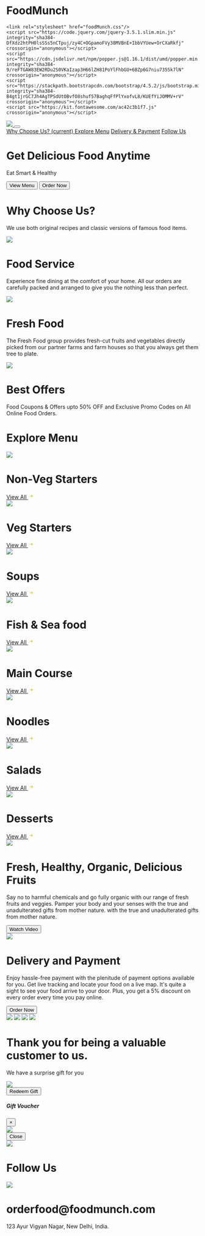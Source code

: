 # FoodMunch

<!DOCTYPE html>
<html>
  <head>
    <link rel="stylesheet" href="https://stackpath.bootstrapcdn.com/bootstrap/4.5.2/css/bootstrap.min.css" integrity="sha384-JcKb8q3iqJ61gNV9KGb8thSsNjpSL0n8PARn9HuZOnIxN0hoP+VmmDGMN5t9UJ0Z" crossorigin="anonymous"/>
    
    <link rel="stylesheet" href="foodMunch.css"/>
    <script src="https://code.jquery.com/jquery-3.5.1.slim.min.js" integrity="sha384-DfXdz2htPH0lsSSs5nCTpuj/zy4C+OGpamoFVy38MVBnE+IbbVYUew+OrCXaRkfj" crossorigin="anonymous"></script>
    <script src="https://cdn.jsdelivr.net/npm/popper.js@1.16.1/dist/umd/popper.min.js" integrity="sha384-9/reFTGAW83EW2RDu2S0VKaIzap3H66lZH81PoYlFhbGU+6BZp6G7niu735Sk7lN" crossorigin="anonymous"></script>
    <script src="https://stackpath.bootstrapcdn.com/bootstrap/4.5.2/js/bootstrap.min.js" integrity="sha384-B4gt1jrGC7Jh4AgTPSdUtOBvfO8shuf57BaghqFfPlYxofvL8/KUEfYiJOMMV+rV" crossorigin="anonymous"></script>
    <script src="https://kit.fontawesome.com/ac42c3b1f7.js" crossorigin="anonymous"></script>
  </head>
  <body>
    <nav class="navbar navbar-expand-lg navbar-light bg-white fixed-top">
      <div class="container">
        <a class="navbar-brand" href="#">
          <img
            src="https://d1tgh8fmlzexmh.cloudfront.net/ccbp-responsive-website/food-munch-img.png"
            class="food-munch-logo"
          />
        </a>
        <button class="navbar-toggler" type="button" data-toggle="collapse" data-target="#navbarNavAltMarkup" aria-controls="navbarNavAltMarkup" aria-expanded="false" aria-label="Toggle navigation">
          <span class="navbar-toggler-icon"></span>
        </button>
        <div class="collapse navbar-collapse" id="navbarNavAltMarkup">
          <div class="navbar-nav ml-auto">
            <a class="nav-link active" id="navItem1" href="#wcuSection">
              Why Choose Us?
              <span class="sr-only">(current)</span>
            </a>
            <a class="nav-link" href="#exploreMenuSection" id="navItem2">Explore Menu</a>
            <a class="nav-link" href="#deliveryPaymentSection" id="navItem3">Delivery & Payment</a>
            <a class="nav-link" href="#followUsSection" id="navItem4">Follow Us</a>
          </div>
        </div>
      </div>
    </nav>
    <div class="banner-section-bg-container d-flex justify-content-center flex-column">
      <div class="text-center">
        <h1 class="banner-heading mb-3">Get Delicious Food Anytime</h1>
        <p class="banner-caption mb-4">Eat Smart & Healthy</p>
        <button class="custom-button">View Menu</button>
        <button class="custom-outline-button">Order Now</button>
      </div>
    </div>
    <div class="wcu-section pt-5 pb-5" id="wcuSection">
      <div class="container">
        <div class="row">
          <div class="col-12">
            <h1 class="wcu-section-heading">Why Choose Us?</h1>
            <p class="wcu-section-description">
              We use both original recipes and classic versions of famous food
              items.
            </p>
          </div>
          <div class="col-12 col-md-4">
            <div class="wcu-card p-3 mb-3">
              <img
                src="https://d1tgh8fmlzexmh.cloudfront.net/ccbp-responsive-website/food-serve.png"
                class="wcu-card-image"
              />
              <h1 class="wcu-card-title mt-3">Food Service</h1>
              <p class="wcu-card-description">
                Experience fine dining at the comfort of your home. All our
                orders are carefully packed and arranged to give you the nothing
                less than perfect.
              </p>
            </div>
          </div>
          <div class="col-12 col-md-4">
            <div class="wcu-card p-3 mb-3">
              <img
                src="https://d1tgh8fmlzexmh.cloudfront.net/ccbp-responsive-website/fruits-img.png"
                class="wcu-card-image"
              />
              <h1 class="wcu-card-title mt-3">Fresh Food</h1>
              <p class="wcu-card-description">
                The Fresh Food group provides fresh-cut fruits and vegetables
                directly picked from our partner farms and farm houses so that
                you always get them tree to plate.
              </p>
            </div>
          </div>
          <div class="col-12 col-md-4">
            <div class="wcu-card p-3 mb-3">
              <img
                src="https://d1tgh8fmlzexmh.cloudfront.net/ccbp-responsive-website/offers-img.png"
                class="wcu-card-image"
              />
              <h1 class="wcu-card-title mt-3">Best Offers</h1>
              <p class="wcu-card-description">
                Food Coupons & Offers upto
                <span class="offers">50% OFF</span>
                and Exclusive Promo Codes on All Online Food Orders.
              </p>
            </div>
          </div>
        </div>
      </div>
    </div>
    <div class="explore-menu-section pt-5 pb-5" id="exploreMenuSection">
      <div class="container">
        <div class="row">
          <div class="col-12">
            <h1 class="menu-section-heading">Explore Menu</h1>
          </div>
          <div class="col-12 col-md-6 col-lg-3">
            <div class="shadow menu-item-card p-3 mb-3">
              <img
                src="https://d1tgh8fmlzexmh.cloudfront.net/ccbp-responsive-website/em-ginger-fried-img.png"
                class="menu-item-image w-100"
              />
              <h1 class="menu-card-title">Non-Veg Starters</h1>
              <a href="" class="menu-item-link">
                View All
                <svg width="16px" height="16px" viewBox="0 0 16 16" class="bi bi-arrow-right-short" fill="#d0b200" xmlns="http://www.w3.org/2000/svg">
                  <path
                    fill-rule="evenodd"
                    d="M4 8a.5.5 0 0 1 .5-.5h5.793L8.146 5.354a.5.5 0 1 1 .708-.708l3 3a.5.5 0 0 1 0 .708l-3 3a.5.5 0 0 1-.708-.708L10.293 8.5H4.5A.5.5 0 0 1 4 8z"
                  />
                </svg>
              </a>
            </div>
          </div>
          <div class="col-12 col-md-6 col-lg-3">
            <div class="shadow menu-item-card p-3 mb-3">
              <img
                src="https://d1tgh8fmlzexmh.cloudfront.net/ccbp-responsive-website/em-veg-starters-img.png"
                class="menu-item-image w-100"
              />
              <h1 class="menu-card-title">Veg Starters</h1>
              <a href="" class="menu-item-link">
                View All
                <svg width="16px" height="16px" viewBox="0 0 16 16" class="bi bi-arrow-right" fill="#d0b200" xmlns="http://www.w3.org/2000/svg">
                  <path
                    fill-rule="evenodd"
                    d="M4 8a.5.5 0 0 1 .5-.5h5.793L8.146 5.354a.5.5 0 1 1 .708-.708l3 3a.5.5 0 0 1 0 .708l-3 3a.5.5 0 0 1-.708-.708L10.293 8.5H4.5A.5.5 0 0 1 4 8z"
                  />
                </svg>
              </a>
            </div>
          </div>
          <div class="col-12 col-md-6 col-lg-3">
            <div class="menu-item-card shadow p-3 mb-3">
              <img
                src="https://d1tgh8fmlzexmh.cloudfront.net/ccbp-responsive-website/em-soup-img.png"
                class="menu-item-image w-100"
              />
              <h1 class="menu-card-title">Soups</h1>
              <a href="" class="menu-item-link">
                View All
                <svg width="16px" height="16px" viewBox="0 0 16 16" class="bi bi-arrow-right" fill="#d0b200" xmlns="http://www.w3.org/2000/svg">
                  <path
                    fill-rule="evenodd"
                    d="M4 8a.5.5 0 0 1 .5-.5h5.793L8.146 5.354a.5.5 0 1 1 .708-.708l3 3a.5.5 0 0 1 0 .708l-3 3a.5.5 0 0 1-.708-.708L10.293 8.5H4.5A.5.5 0 0 1 4 8z"
                  />
                </svg>
              </a>
            </div>
          </div>
          <div class="col-12 col-md-6 col-lg-3">
            <div class="menu-item-card shadow p-3 mb-3">
              <img
                src="https://d1tgh8fmlzexmh.cloudfront.net/ccbp-responsive-website/em-grilled-seafood-img.png"
                class="menu-item-image w-100"
              />
              <h1 class="menu-card-title">Fish & Sea food</h1>
              <a href="" class="menu-item-link">
                View All
                <svg width="16px" height="16px" viewBox="0 0 16 16" class="bi bi-arrow-right" fill="#d0b200" xmlns="http://www.w3.org/2000/svg">
                  <path
                    fill-rule="evenodd"
                    d="M4 8a.5.5 0 0 1 .5-.5h5.793L8.146 5.354a.5.5 0 1 1 .708-.708l3 3a.5.5 0 0 1 0 .708l-3 3a.5.5 0 0 1-.708-.708L10.293 8.5H4.5A.5.5 0 0 1 4 8z"
                  />
                </svg>
              </a>
            </div>
          </div>
          <div class="col-12 col-md-6 col-lg-3">
            <div class="menu-item-card shadow p-3 mb-3">
              <img
                src="https://d1tgh8fmlzexmh.cloudfront.net/ccbp-responsive-website/em-hyderabadi-biryani-img.png"
                class="menu-item-image w-100"
              />
              <h1 class="menu-card-title">Main Course</h1>
              <a href="" class="menu-item-link">
                View All
                <svg width="16px" height="16px" viewBox="0 0 16 16" class="bi bi-arrow-right" fill="#d0b200" xmlns="http://www.w3.org/2000/svg">
                  <path
                    fill-rule="evenodd"
                    d="M4 8a.5.5 0 0 1 .5-.5h5.793L8.146 5.354a.5.5 0 1 1 .708-.708l3 3a.5.5 0 0 1 0 .708l-3 3a.5.5 0 0 1-.708-.708L10.293 8.5H4.5A.5.5 0 0 1 4 8z"
                  />
                </svg>
              </a>
            </div>
          </div>
          <div class="col-12 col-md-6 col-lg-3">
            <div class="menu-item-card shadow p-3 mb-3">
              <img
                src="https://d1tgh8fmlzexmh.cloudfront.net/ccbp-responsive-website/em-mushroom-noodles-img.png"
                class="menu-item-image w-100"
              />
              <h1 class="menu-card-title">Noodles</h1>
              <a href="" class="menu-item-link">
                View All
                <svg width="16px" height="16px" viewBox="0 0 16 16" class="bi bi-arrow-right" fill="#d0b200" xmlns="http://www.w3.org/2000/svg">
                  <path
                    fill-rule="evenodd"
                    d="M4 8a.5.5 0 0 1 .5-.5h5.793L8.146 5.354a.5.5 0 1 1 .708-.708l3 3a.5.5 0 0 1 0 .708l-3 3a.5.5 0 0 1-.708-.708L10.293 8.5H4.5A.5.5 0 0 1 4 8z"
                  />
                </svg>
              </a>
            </div>
          </div>
          <div class="col-12 col-md-6 col-lg-3">
            <div class="menu-item-card shadow p-3 mb-3">
              <img
                src="https://d1tgh8fmlzexmh.cloudfront.net/ccbp-responsive-website/em-gluten-img.png"
                class="menu-item-image w-100"
              />
              <h1 class="menu-card-title">Salads</h1>
              <a href="" class="menu-item-link">
                View All
                <svg width="16px" height="16px" viewBox="0 0 16 16" class="bi bi-arrow-right" fill="#d0b200" xmlns="http://www.w3.org/2000/svg">
                  <path
                    fill-rule="evenodd"
                    d="M4 8a.5.5 0 0 1 .5-.5h5.793L8.146 5.354a.5.5 0 1 1 .708-.708l3 3a.5.5 0 0 1 0 .708l-3 3a.5.5 0 0 1-.708-.708L10.293 8.5H4.5A.5.5 0 0 1 4 8z"
                  />
                </svg>
              </a>
            </div>
          </div>
          <div class="col-12 col-md-6 col-lg-3">
            <div class="menu-item-card shadow p-3 mb-3">
              <img
                src="https://d1tgh8fmlzexmh.cloudfront.net/ccbp-responsive-website/em-coffee-bourbon-img.png"
                class="menu-item-image w-100"
              />
              <h1 class="menu-card-title">Desserts</h1>
              <a href="" class="menu-item-link">
                View All
                <svg width="16px" height="16px" viewBox="0 0 16 16" class="bi bi-arrow-right" fill="#d0b200" xmlns="http://www.w3.org/2000/svg">
                  <path
                    fill-rule="evenodd"
                    d="M4 8a.5.5 0 0 1 .5-.5h5.793L8.146 5.354a.5.5 0 1 1 .708-.708l3 3a.5.5 0 0 1 0 .708l-3 3a.5.5 0 0 1-.708-.708L10.293 8.5H4.5A.5.5 0 0 1 4 8z"
                  />
                </svg>
              </a>
            </div>
          </div>
        </div>
      </div>
    </div>
    <div class="healthy-food-section pt-5 pb-5">
      <div class="container">
        <div class="row">
          <div class="col-12 col-md-5">
            <div class="text-center">
              <img
                src="https://d1tgh8fmlzexmh.cloudfront.net/ccbp-responsive-website/healthy-food-plate-img.png"
                class="healthy-food-section-img"
              />
            </div>
          </div>
          <div class="col-12 col-md-7">
            <h1 class="healthy-food-section-heading">
              Fresh, Healthy, Organic, Delicious Fruits
            </h1>
            <p class="healthy-food-section-description">
              Say no to harmful chemicals and go fully organic with our range of
              fresh fruits and veggies. Pamper your body and your senses with
              the true and unadulterated gifts from mother nature. with the true
              and unadulterated gifts from mother nature.
            </p>
            <button class="custom-button">Watch Video</button>
          </div>
        </div>
      </div>
    </div>
    <div class="delivery-and-payment-section pt-5 pb-5" id="deliveryPaymentSection">
      <div class="container">
        <div class="row">
          <div class="col-12 col-md-5 order-1 order-md-2">
            <div class="text-center">
              <img
                src="https://d1tgh8fmlzexmh.cloudfront.net/ccbp-responsive-website/delivery-payment-section-img.png"
                class="delivery-and-payment-section-img"
              />
            </div>
          </div>
          <div class="col-12 col-md-7 order-2 order-md-1">
            <h1 class="delivery-and-payment-section-heading">
              Delivery and Payment
            </h1>
            <p class="delivery-and-payment-section-description">
              Enjoy hassle-free payment with the plenitude of payment options
              available for you. Get live tracking and locate your food on a
              live map. It's quite a sight to see your food arrive to your door.
              Plus, you get a 5% discount on every order every time you pay
              online.
            </p>
            <button class="custom-button">Order Now</button>
            <div class="mt-3">
              <img
                src="https://d1tgh8fmlzexmh.cloudfront.net/ccbp-responsive-website/visa-card-img.png"
                class="payment-card-img"
              />
              <img
                src="https://d1tgh8fmlzexmh.cloudfront.net/ccbp-responsive-website/master-card-img.png"
                class="payment-card-img"
              />
              <img
                src="https://d1tgh8fmlzexmh.cloudfront.net/ccbp-responsive-website/paypal-card-img.png"
                class="payment-card-img"
              />
              <img
                src="https://d1tgh8fmlzexmh.cloudfront.net/ccbp-responsive-website/american-express-img.png"
                class="payment-card-img"
              />
            </div>
          </div>
        </div>
      </div>
    </div>
    <div class="thanking-customers-section pt-5 pb-5">
      <div class="container">
        <div class="row">
          <div class="col-12 col-md-7 d-flex flex-column justify-content-center">
            <h1 class="thanking-customers-section-heading">
              Thank you for being a valuable customer to us.
            </h1>
            <p class="thanking-customers-section-description">
              We have a surprise gift for you
            </p>
            <div class="d-md-none">
              <img
                src="https://d1tgh8fmlzexmh.cloudfront.net/ccbp-responsive-website/thanking-customers-section-img.png"
                class="thanking-customers-section-img"
              />
            </div>
            <div>
              <button type="button" class="custom-button" data-toggle="modal" data-target="#exampleModal">
                Redeem Gift
              </button>
              <div class="modal fade" id="exampleModal" tabindex="-1" aria-labelledby="exampleModalLabel" aria-hidden="true">
                <div class="modal-dialog mt-5">
                  <div class="modal-content">
                    <div class="modal-header">
                      <h5 class="modal-title thanking-customers-section-modal-title" id="exampleModalLabel">
                        Gift Voucher
                      </h5>
                      <button type="button" class="close" data-dismiss="modal" aria-label="Close">
                        <span aria-hidden="true">&times;</span>
                      </button>
                    </div>
                    <div class="modal-body">
                      <img
                        src="https://d1tgh8fmlzexmh.cloudfront.net/ccbp-responsive-website/gift-voucher-img.png"
                        class="w-100"
                      />
                    </div>
                    <div class="modal-footer">
                      <button type="button" class="btn btn-secondary" data-dismiss="modal">
                        Close
                      </button>
                    </div>
                  </div>
                </div>
              </div>
            </div>
          </div>
          <div class="col-12 col-md-5 d-none d-md-block">
            <img
              src="https://d1tgh8fmlzexmh.cloudfront.net/ccbp-responsive-website/thanking-customers-section-img.png"
              class="thanking-customers-section-img"
            />
          </div>
        </div>
      </div>
    </div>
    <div class="follow-us-section pt-5 pb-5" id="followUsSection">
      <div class="container">
        <div class="row">
          <div class="col-12">
            <h1 class="follow-us-section-heading">Follow Us</h1>
          </div>
          <div class="col-12">
            <div class="d-flex flex-row justify-content-center">
              <div class="follow-us-icon-container">
                <i class="fab fa-twitter icon"></i>
              </div>
              <div class="follow-us-icon-container">
                <i class="fab fa-instagram icon"></i>
              </div>
              <div class="follow-us-icon-container">
                <i class="fab fa-facebook icon"></i>
              </div>
            </div>
          </div>
        </div>
      </div>
    </div>
    <div class="footer-section pt-5 pb-5">
      <div class="container">
        <div class="row">
          <div class="col-12 text-center">
            <img
              src="https://d1tgh8fmlzexmh.cloudfront.net/ccbp-responsive-website/food-munch-logo-light.png"
              class="food-munch-logo"
            />
            <h1 class="footer-section-mail-id">orderfood@foodmunch.com</h1>
            <p class="footer-section-address">
              123 Ayur Vigyan Nagar, New Delhi, India.
            </p>
          </div>
        </div>
      </div>
    </div>
  </body>
</html>
